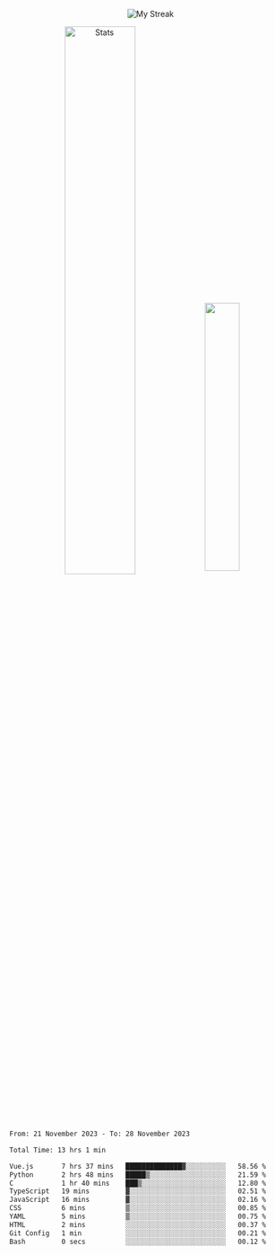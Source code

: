 <p align="center">
<picture>
  <source media="(prefers-color-scheme: dark)" srcset="http://github-readme-streak-stats.herokuapp.com?user=semolik&theme=dark&hide_border=true&background=DD272700">
  <img alt="My Streak" src="http://github-readme-streak-stats.herokuapp.com?user=semolik&hide_border=true">
</picture>
</p>
<div align="center">
  <picture>
    <source media="(prefers-color-scheme: dark)" srcset="https://github-readme-stats.vercel.app/api?username=semolik&show_icons=true&bg_color=DD272700&hide_border=true&theme=dark">
        <img alt="Stats" src="https://github-readme-stats.vercel.app/api?username=semolik&show_icons=true&bg_color=DD272700&hide_border=true" width="50%" >
  </picture>
  <sup>
  <picture>
  <source media="(prefers-color-scheme: dark)" srcset="https://github-readme-stats.vercel.app/api/top-langs/?username=semolik&layout=compact&hide_border=true&bg_color=DD272700&theme=dark">
  <img src="https://github-readme-stats.vercel.app/api/top-langs/?username=semolik&layout=compact&hide_border=true" width="35%" />
  </picture>
  </sup>
</div>
<!--START_SECTION:waka-->

```txt
From: 21 November 2023 - To: 28 November 2023

Total Time: 13 hrs 1 min

Vue.js       7 hrs 37 mins   ██████████████▓░░░░░░░░░░   58.56 %
Python       2 hrs 48 mins   █████▒░░░░░░░░░░░░░░░░░░░   21.59 %
C            1 hr 40 mins    ███▒░░░░░░░░░░░░░░░░░░░░░   12.80 %
TypeScript   19 mins         ▓░░░░░░░░░░░░░░░░░░░░░░░░   02.51 %
JavaScript   16 mins         ▓░░░░░░░░░░░░░░░░░░░░░░░░   02.16 %
CSS          6 mins          ▒░░░░░░░░░░░░░░░░░░░░░░░░   00.85 %
YAML         5 mins          ▒░░░░░░░░░░░░░░░░░░░░░░░░   00.75 %
HTML         2 mins          ░░░░░░░░░░░░░░░░░░░░░░░░░   00.37 %
Git Config   1 min           ░░░░░░░░░░░░░░░░░░░░░░░░░   00.21 %
Bash         0 secs          ░░░░░░░░░░░░░░░░░░░░░░░░░   00.12 %
```

<!--END_SECTION:waka-->


